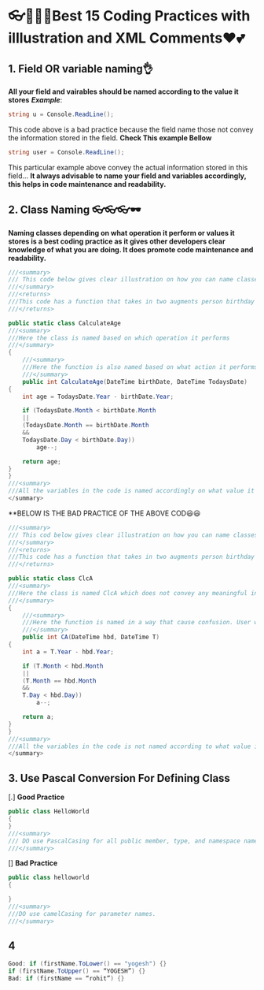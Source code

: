 # 👓🤷‍♀️🚗Best 15 Coding Practices with illlustration and XML Comments❤💕

## 1. Field OR variable naming👌

**All your field and vairables should be named according to the value it stores** 
***Example***:
```C#
string u = Console.ReadLine();
```
This code above is a bad practice because the field name those not convey the information stored in the field.
**Check This example Bellow**
```C#
string user = Console.ReadLine();
```
This particular example above convey the actual information stored in this field... 
**It always advisable to name your field and variables accordingly, this helps in code maintenance and readability.**

## 2. Class Naming 👓👓👓🕶

**Naming classes depending on what operation it perform or values it stores is a best coding practice as it gives other developers clear knowledge of what you are doing. It does promote code maintenance and readability.**

```C#
///<summary>
/// This code below gives clear illustration on how you can name classes appropriately.
///</summary>
///<returns>
///This code has a function that takes in two augments person birthday and the current date. 
///</returns>

public static class CalculateAge
///<summary>
///Here the class is named based on which operation it performs
///</summary>
{
    ///<summary>
    ///Here the function is also named based on what action it performs
    ///</summary>
    public int CalculateAge(DateTime birthDate, DateTime TodaysDate)
{
    int age = TodaysDate.Year - birthDate.Year;

    if (TodaysDate.Month < birthDate.Month 
    || 
    (TodaysDate.Month == birthDate.Month 
    && 
    TodaysDate.Day < birthDate.Day))
        age--;

    return age;
}
}
///<summary>
///All the variables in the code is named accordingly on what value it holds. This gives a clear understanding of your code.
</summary>
```
**BELOW IS THE BAD PRACTICE OF THE ABOVE COD😃😃
```c#
///<summary>
/// This cod below gives clear illustration on how you can name classes appropriately.
///</summary>
///<returns>
///This code has a function that takes in two augments person birthday and the current date. 
///</returns>

public static class ClcA
///<summary>
///Here the class is named ClcA which does not convey any meaningful information about what the classs does. This create ambiguity.
///</summary>
{
    ///<summary>
    ///Here the function is named in a way that cause confusion. User will spent time trying to understand simple logic it at all he/she would.
    ///</summary>
    public int CA(DateTime hbd, DateTime T)
{
    int a = T.Year - hbd.Year;

    if (T.Month < hbd.Month 
    || 
    (T.Month == hbd.Month 
    && 
    T.Day < hbd.Day))
        a--;

    return a;
}
}
///<summary>
///All the variables in the code is not named according to what value it holds.
</summary>
```

## 3. Use Pascal Conversion For Defining Class
[.] **Good Practice**
```C#
public class HelloWorld
{
}
///<summary>
/// DO use PascalCasing for all public member, type, and namespace names consisting of multiple words. pascal convention makes your naming understandable as each new word that follows the naming is converted to capital letter
///</summary>
```

[] **Bad Practice**

```C#
public class helloworld
{

}
///<summary>
///DO use camelCasing for parameter names.
///</summary>
```

## 4 

```C#
Good: if (firstName.ToLower() == "yogesh") {}  
if (firstName.ToUpper() == “YOGESH”) {}  
Bad: if (firstName == “rohit”) {}  
```